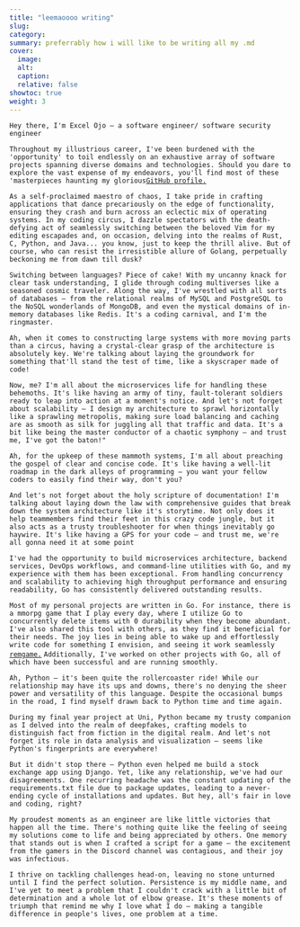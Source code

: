 ```yaml
---
title: "leemaoooo writing"
slug:
category:
summary: preferrably how i will like to be writing all my .md
cover:
  image:
  alt:
  caption:
  relative: false
showtoc: true
weight: 3
---
```


`Hey there, I'm Excel Ojo – a software engineer/ software security engineer`  

`Throughout my illustrious career, I've been burdened with the 'opportunity' to toil endlessly on an exhaustive array of software projects spanning diverse domains and technologies. Should you dare to explore the vast expense of my endeavors, you'll find most of these 'masterpieces haunting my glorious`[`GitHub profile.`](https://github.com/Dudeiebot)

`As a self-proclaimed maestro of chaos, I take pride in crafting applications that dance precariously on the edge of functionality, ensuring they crash and burn across an eclectic mix of operating systems. In my coding circus, I dazzle spectators with the death-defying act of seamlessly switching between the beloved Vim for my editing escapades and, on occasion, delving into the realms of Rust, C, Python, and Java... you know, just to keep the thrill alive. But of course, who can resist the irresistible allure of Golang, perpetually beckoning me from dawn till dusk?`

`Switching between languages? Piece of cake! With my uncanny knack for clear task understanding, I glide through coding multiverses like a seasoned cosmic traveler. Along the way, I've wrestled with all sorts of databases – from the relational realms of MySQL and PostgreSQL to the NoSQL wonderlands of MongoDB, and even the mystical domains of in-memory databases like Redis. It's a coding carnival, and I'm the ringmaster.`

`Ah, when it comes to constructing large systems with more moving parts than a circus, having a crystal-clear grasp of the architecture is absolutely key. We're talking about laying the groundwork for something that'll stand the test of time, like a skyscraper made of code!`

`Now, me? I'm all about the microservices life for handling these behemoths. It's like having an army of tiny, fault-tolerant soldiers ready to leap into action at a moment's notice. And let's not forget about scalability – I design my architecture to sprawl horizontally like a sprawling metropolis, making sure load balancing and caching are as smooth as silk for juggling all that traffic and data. It's a bit like being the master conductor of a chaotic symphony – and trust me, I've got the baton!"`

`Ah, for the upkeep of these mammoth systems, I'm all about preaching the gospel of clear and concise code. It's like having a well-lit roadmap in the dark alleys of programming – you want your fellow coders to easily find their way, don't you?`

`And let's not forget about the holy scripture of documentation! I'm talking about laying down the law with comprehensive guides that break down the system architecture like it's storytime. Not only does it help teammembers find their feet in this crazy code jungle, but it also acts as a trusty troubleshooter for when things inevitably go haywire. It's like having a GPS for your code – and trust me, we're all gonna need it at some point`


`I've had the opportunity to build microservices architecture, backend services, DevOps workflows, and command-line utilities with Go, and my experience with them has been exceptional. From handling concurrency and scalability to achieving high throughput performance and ensuring readability, Go has consistently delivered outstanding results.`

`Most of my personal projects are written in Go. For instance, there is a mmorpg game that I play every day, where I utilize Go to concurrently delete items with 0 durability when they become abundant. I've also shared this tool with others, as they find it beneficial for their needs. The joy lies in being able to wake up and effortlessly write code for something I envision, and seeing it work seamlessly`
[`remgame.`](https://github.com/Dudeiebot/RemGame)
`Additionally, I've worked on other projects with Go, all of which have been successful and are running smoothly.`

`Ah, Python – it's been quite the rollercoaster ride! While our relationship may have its ups and downs, there's no denying the sheer power and versatility of this language. Despite the occasional bumps in the road, I find myself drawn back to Python time and time again.`

`During my final year project at Uni, Python became my trusty companion as I delved into the realm of deepfakes, crafting models to distinguish fact from fiction in the digital realm. And let's not forget its role in data analysis and visualization – seems like Python's fingerprints are everywhere!`

`But it didn't stop there – Python even helped me build a stock exchange app using Django. Yet, like any relationship, we've had our disagreements. One recurring headache was the constant updating of the requirements.txt file due to package updates, leading to a never-ending cycle of installations and updates. But hey, all's fair in love and coding, right?`

`My proudest moments as an engineer are like little victories that happen all the time. There's nothing quite like the feeling of seeing my solutions come to life and being appreciated by others. One memory that stands out is when I crafted a script for a game – the excitement from the gamers in the Discord channel was contagious, and their joy was infectious.`

`I thrive on tackling challenges head-on, leaving no stone unturned until I find the perfect solution. Persistence is my middle name, and I've yet to meet a problem that I couldn't crack with a little bit of determination and a whole lot of elbow grease. It's these moments of triumph that remind me why I love what I do – making a tangible difference in people's lives, one problem at a time.`
